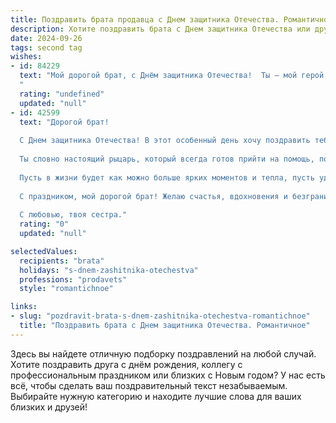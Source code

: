 ```yaml
---
title: Поздравить брата продавца с Днем защитника Отечества. Романтичное
description: Хотите поздравить брата с Днем защитника Отечества или другим праздником? Наш ИИ создаст незабываемое поздравление, а вы обязательно выделитесь среди других.  
date: 2024-09-26
tags: second tag
wishes:
- id: 84229
  text: "Мой дорогой брат, с Днём защитника Отечества!  Ты – мой герой, мой защитник, даже если твоя крепость – не поле боя, а прилавок магазина, где ты, словно рыцарь,  с улыбкой и вниманием встречаешь каждого покупателя. Твоя сила – в доброте и заботе,  твоя храбрость – в  верности своему делу.  Пусть этот день будет полон света и любви, а твоя жизнь – счастлива и полна ярких моментов.  Я тебя очень люблю!
  "
  rating: "undefined"
  updated: "null"
- id: 42599
  text: "Дорогой брат!
  
  С Днем защитника Отечества! В этот особенный день хочу поздравить тебя не только как защитника, но и как человека, который с теплом и заботой относится ко всем вокруг. Ты — настоящий герой, пусть даже и в нашем повседневном мире, где твоя работа продавца требует не только ума, но и большого сердца.
  
  Ты словно настоящий рыцарь, который всегда готов прийти на помощь, поддержать и создать уют для окружающих. Твоя доброта и внимание делают мир лучше, а твое обаяние способно покорить даже самые строгие сердца.
  
  Пусть в жизни будет как можно больше ярких моментов и тепла, пусть удача сопутствует тебе в каждом начинании, а твоя стойкость и мужество помогут преодолеть любые преграды. Так же, как ты защищаешь интересы своих покупателей, продолжай защищать и беречь своих близких, ведь твоя поддержка и любовь так важны для нас.
  
  С праздником, мой дорогой брат! Желаю счастья, вдохновения и безграничной любви. Ты — моя гордость и опора, и я всегда буду рядом!
  
  С любовью, твоя сестра."
  rating: "0"
  updated: "null"

selectedValues:
  recipients: "brata"
  holidays: "s-dnem-zashitnika-otechestva"
  professions: "prodavets"
  style: "romantichnoe"

links:
- slug: "pozdravit-brata-s-dnem-zashitnika-otechestva-romantichnoe"
  title: "Поздравить брата с Днем защитника Отечества. Романтичное"
---
```


Здесь вы найдете отличную подборку поздравлений на любой случай. 
Хотите поздравить друга с днём рождения, коллегу с профессиональным праздником или близких с Новым годом? У нас есть всё, чтобы сделать ваш поздравительный текст незабываемым. Выбирайте нужную категорию и находите лучшие слова для ваших близких и друзей!
